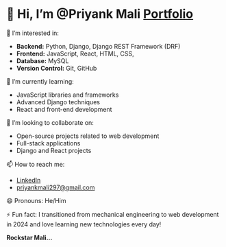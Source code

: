 # 👋 Hi, I’m @Priyank Mali [Portfolio](https://priyankmali.pythonanywhere.com)

👀 I’m interested in:
- **Backend:** Python, Django, Django REST Framework (DRF)
- **Frontend:** JavaScript, React, HTML, CSS,
- **Database:** MySQL
- **Version Control:** Git, GitHub

🌱 I’m currently learning:
- JavaScript libraries and frameworks
- Advanced Django techniques
- React and front-end development

💞️ I’m looking to collaborate on:
- Open-source projects related to web development
- Full-stack applications
- Django and React projects

📫 How to reach me:
- [LinkedIn](https://www.linkedin.com/in/priyankmali297/)
- priyankmali297@gmail.com

😄 Pronouns: He/Him

⚡ Fun fact: I transitioned from mechanical engineering to web development in 2024 and love learning new technologies every day!

**Rockstar Mali...**


<!---
Priyank-Mali/Priyank-Mali is a ✨ special ✨ repository because its `README.md` (this file) appears on your GitHub profile.
You can click the Preview link to take a look at your changes.
--->
